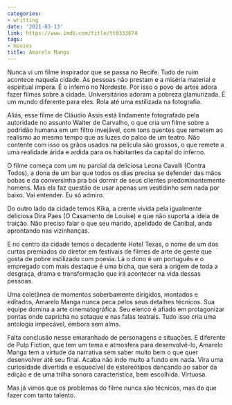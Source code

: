 ```yaml
---
categories:
- writting
date: '2021-03-13'
link: https://www.imdb.com/title/tt0333074
tags:
- movies
title: Amarelo Manga
---
```


Nunca vi um filme inspirador que se passa no Recife. Tudo de ruim acontece naquela cidade. As pessoas não prestam e a miséria material e espiritual impera. É o inferno no Nordeste. Por isso o povo de artes adora fazer filmes sobre a cidade. Universitários adoram a pobreza glamurizada. É um mundo diferente para eles. Rola até uma estilizada na fotografia.

Aliás, esse filme de Cláudio Assis está lindamente fotografado pela autoridade no assunto Walter de Carvalho, o que cria um filme sobre a podridão humana em um filtro invejável, com tons quentes que remetem ao realismo ao mesmo tempo que as luzes do palco de um teatro. Não contente com isso os grãos usados na película são grossos, o que remete a uma realidade árida e ardida para os habitantes da capital do inferno.

O filme começa com um nu parcial da deliciosa Leona Cavalli (Contra Todos), a dona de um bar que todos os dias precisa se defender das mãos bobas e da conversinha pra boi dormir de seus clientes predominantemente homens. Mas ela faz questão de usar apenas um vestidinho sem nada por baixo. Vai entender. Eu só admiro.

Do outro lado da cidade temos Kika, a crente vivida pela igualmente deliciosa Dira Paes (O Casamento de Louise) e que não suporta a ideia de traição. Não preciso falar o que seu marido, apelidado de Canibal, anda aprontando nas vizinhanças.

E no centro da cidade temos o decadente Hotel Texas, o nome de um dos curtas premiados do diretor em festivais de filmes de arte de gente que gosta de pobre estilizado com poesia. Lá o dono é um português e o empregado com mais destaque é uma bicha, que será a origem de toda a desgraça, drama e transformação que irá acontecer na vida dessas pessoas.

Uma coletânea de momentos soberbamente dirigidos, montados e editados, Amarelo Manga nunca peca pelos seus detalhes técnicos. Sua equipe domina a arte cinematográfica. Seu elenco é afiado em protagonizar pontas onde capricha no sotaque e nas falas teatrais. Tudo isso cria uma antologia impecável, embora sem alma.

Falta conclusão nesse emaranhado de personagens e situações. E diferente de Pulp Fiction, que tem um tema e atmosfera para desenvolvê-lo, Amarelo Manga tem a virtude da narrativa sem saber muito bem o que quer desenvolver até seu final. Acaba não indo muito a fundo em nada. Vira uma curiosidade divertida e esquecível de estereótipos dançando ao sabor da edição e de uma trilha sonora característica, bem escolhida. Virtuosa.

Mas já vimos que os problemas do filme nunca são técnicos, mas do que fazer com tanto talento.